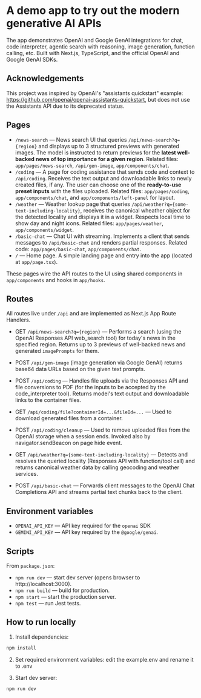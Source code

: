 # A demo app to try out the modern generative AI APIs

The app demonstrates OpenAI and Google GenAI integrations for chat, code interpreter, agentic search with reasoning, image generation, function calling, etc. Built with Next.js, TypeScript, and the official OpenAI and Google GenAI SDKs.

## Acknowledgements

This project was inspired by OpenAI's "assistants quickstart" example: https://github.com/openai/openai-assistants-quickstart, but does not use the Assistants API due to its deprecated status.

## Pages

-   `/news-search` — News search UI that queries `/api/news-search?q={region}` and displays up to 3 structured previews with generated images. The model is instructed to return previews for the **latest well-backed news of top importance for a given region**. Related files: `app/pages/news-search`, `/api/gen-image`, `app/components/chat`.
-   `/coding` — A page for coding assistance that sends code and context to `/api/coding`. Receives the text output and downloadable links to newly created files, if any. The user can choose one of the **ready-to-use preset inputs** with the files uploaded. Related files: `app/pages/coding`, `app/components/chat`, and `app/components/left-panel` for layout.
-   `/weather` — Weather lookup page that queries `/api/weather?q={some-text-including-locality}`, receives the canonical wheather object for the detected locality and displays it in a widget. Respects local time to show day and night icons. Related files: `app/pages/weather`, `app/components/widget`.
-   `/basic-chat` — Chat UI with streaming. Implements a client that sends messages to `/api/basic-chat` and renders partial responses. Related code: `app/pages/basic-chat`, `app/components/chat`.
-   `/` — Home page. A simple landing page and entry into the app (located at `app/page.tsx`).

These pages wire the API routes to the UI using shared components in `app/components` and hooks in `app/hooks`.

## Routes

All routes live under `/api` and are implemented as Next.js App Route Handlers.

-   GET `/api/news-search?q={region}` — Performs a search (using the OpenAI Responses API web_search tool) for today's news in the specified region. Returns up to 3 previews of well-backed news and generated `imagePrompts` for them.
-   POST `/api/gen-image` (image generation via Google GenAI) returns base64 data URLs based on the given text prompts.

-   POST `/api/coding` — Handles file uploads via the Responses API and file conversions to PDF (for the inputs to be accepted by the code_interpreter tool). Returns model's text output and downloadable links to the container files.
-   GET `/api/coding/file?containerId=...&fileId=...` — Used to download generated files from a container.
-   POST `/api/coding/cleanup` — Used to remove uploaded files from the OpenAI storage when a session ends. Invoked also by navigator.sendBeacon on page hide event.
-   GET `/api/weather?q={some-text-including-locality}` — Detects and resolves the queried locality (Responses API with function/tool call) and returns canonical weather data by calling geocoding and weather services.
-   POST `/api/basic-chat` — Forwards client messages to the OpenAI Chat Completions API and streams partial text chunks back to the client.

## Environment variables

-   `OPENAI_API_KEY` — API key required for the `openai` SDK
-   `GEMINI_API_KEY` — API key required by the `@google/genai`.

## Scripts

From `package.json`:

-   `npm run dev` — start dev server (opens browser to http://localhost:3000).
-   `npm run build` — build for production.
-   `npm start` — start the production server.
-   `npm test` — run Jest tests.

## How to run locally

1. Install dependencies:

```powershell
npm install
```

2. Set required environment variables: edit the example.env and rename it to .env

3. Start dev server:

```powershell
npm run dev
```
